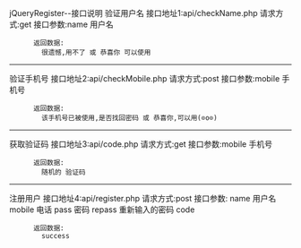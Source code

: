 jQueryRegister--接口说明
验证用户名 接口地址1:api/checkName.php
          请求方式:get
          接口参数:name 用户名

          返回数据:
            很遗憾,用不了 或 恭喜你 可以使用

--------------------------------------------------------------

验证手机号 接口地址2:api/checkMobile.php
          请求方式:post
          接口参数:mobile 手机号

          返回数据:
            该手机号已被使用,是否找回密码 或 恭喜你,可以用(⊙o⊙)

--------------------------------------------------------------

获取验证码 接口地址3:api/code.php
          请求方式:get
          接口参数:mobile 手机号

          返回数据:
            随机的 验证码
--------------------------------------------------------------

注册用户 接口地址4:api/register.php
          请求方式:post
          接口参数:
            name 用户名
            mobile 电话
            pass 密码
            repass 重新输入的密码 
            code 

          返回数据:
            success